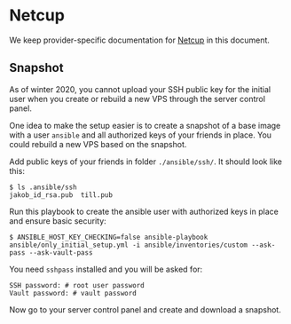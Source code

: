 # Netcup

We keep provider-specific documentation for [Netcup](https://www.netcup.de/) in
this document.

## Snapshot

As of winter 2020, you cannot upload your SSH public key for the initial user
when you create or rebuild a new VPS through the server control panel.

One idea to make the setup easier is to create a snapshot of a base image with
a user `ansible` and all authorized keys of your friends in place. You could
rebuild a new VPS based on the snapshot.


Add public keys of your friends in folder `./ansible/ssh/`. It should look like
this:
```
$ ls .ansible/ssh
jakob_id_rsa.pub  till.pub
```

Run this playbook to create the ansible user with authorized keys in place and
ensure basic security:
```
$ ANSIBLE_HOST_KEY_CHECKING=false ansible-playbook ansible/only_initial_setup.yml -i ansible/inventories/custom --ask-pass --ask-vault-pass
```

You need `sshpass` installed and you will be asked for:
```
SSH password: # root user password
Vault password: # vault password
```

Now go to your server control panel and create and download a snapshot.
